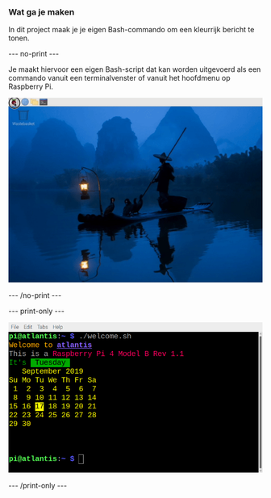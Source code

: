 ### Wat ga je maken

In dit project maak je je eigen Bash-commando om een kleurrijk bericht te tonen.

\--- no-print ---

Je maakt hiervoor een eigen Bash-script dat kan worden uitgevoerd als een commando vanuit een terminalvenster of vanuit het hoofdmenu op Raspberry Pi.

![Voltooid project](images/command-showcase.gif)

\--- /no-print ---

\--- print-only ---

![Voltooid project](images/showcase_static.png)

\--- /print-only ---
